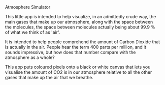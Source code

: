 Atmosphere Simulator

This little app is intended to help visualize, in an admittedly crude way, 
the main gases that make up our atmosphere, along with the space between the
molecules, the space between molecules actually being about 99.9 % of what 
we think of as 'air'.

It is intended to help people comprehend the amount of Carbon Dioxide that is actually
in the air. People hear the term 400 parts per million, and it sounds impressive, but 
how does that number compare with the atmosphere as a whole?

This app puts coloured pixels onto a black or white canvas that lets you visualise
the amount of CO2 is in our atmosphere relative to all the other gases that make up
the air that we breathe.
